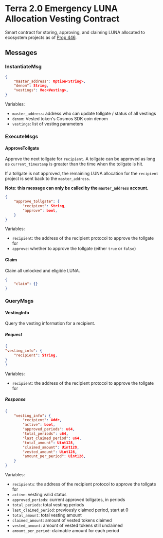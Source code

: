 # Terra 2.0 Emergency LUNA Allocation Vesting Contract

Smart contract for storing, approving, and claiming LUNA allocated to ecosystem projects as of [Prop 446](https://agora.terra.money/discussion/5332-vote-in-progress-prop-446-proposed-distribution-method-for-05-emergency-luna-allocation-version-3).

## Messages

### InstantiateMsg

```json
{
    "master_address": Option<String>,
    "denom": String,
    "vestings": Vec<Vesting>,
}
```

Variables:
- `master_address`: address who can update tollgate / status of all vestings
- `denom`: Vested token's Cosmos SDK coin denom
- `vestings`: list of vesting parameters

### ExecuteMsgs

#### ApproveTollgate

Approve the next tollgate for `recipient`. A tollgate can be approved as long as `current_timestamp` is greater than the time when the tollgate is hit.

If a tollgate is not approved, the remaining LUNA allocation for the `recipient` project is sent back to the `master_address`.

**Note: this message can only be called by the `master_address` account.**

```json
{
    "approve_tollgate": {
        "recipient": String,
        "approve": bool,
    }
}
```

Variables:
- `recipient`: the address of the recipient protocol to approve the tollgate for
- `approve`: whether to approve the tollgate (either `true` or `false`)

#### Claim

Claim all unlocked and eligible LUNA.

```json
{
    "claim": {}
}
```

### QueryMsgs

#### VestingInfo

Query the vesting information for a recipient.

##### Request

```json
{
"vesting_info": {
    "recipient": String,
}
}
```

Variables:
- `recipient`: the address of the recipient protocol to approve the tollgate for

##### Response

```json
{
    "vesting_info": {
        "recipient": Addr,
        "active": bool,
        "approved_periods": u64,
        "total_periods": u64,
        "last_claimed_period": u64,
        "total_amount": Uint128,
        "claimed_amount": Uint128,
        "vested_amount": Uint128,
        "amount_per_period": Uint128,
    }
}
```

Variables:
- `recipients`: the address of the recipient protocol to approve the tollgate for
- `active`: vesting valid status
- `approved_periods`: current approved tollgates, in periods
- `total_periods`: total vesting periods
- `last_claimed_period`: previously claimed period, start at 0
- `total_amount`: total vesting amount
- `claimed_amount`: amount of vested tokens claimed
- `vested_amount`: amount of vested tokens still unclaimed
- `amount_per_period`: claimable amount for each period